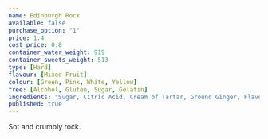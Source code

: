 ```yaml
---
name: Edinburgh Rock
available: false
purchase_option: "1"
price: 1.4
cost_price: 0.8
container_water_weight: 919
container_sweets_weight: 513
type: [Hard]
flavour: [Mixed Fruit]
colour: [Green, Pink, White, Yellow]
free: [Alcohol, Gluten, Sugar, Gelatin]
ingredients: "Sugar, Citric Acid, Cream of Tartar, Ground Ginger, Flavouring, E102, E124, E129, E142"
published: true
---
```

Sot and crumbly rock.